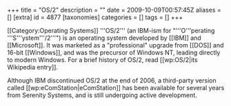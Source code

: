 +++
title = "OS/2"
description = ""
date = 2009-10-09T00:57:45Z
aliases = []
[extra]
id = 4877
[taxonomies]
categories = []
tags = []
+++

[[Category:Operating Systems]]
'''OS/2''' (an IBM-ism for "'''O'''perating '''S'''ystem'''/2'''") is an operating system developed by [[IBM]] and [[Microsoft]]. It was marketed as a "professional" upgrade from [[DOS]] and 16-bit [[Windows]], and was the precursor of Windows NT, leading directly to modern Windows. For a brief history of OS/2, read [[wp:OS/2|its Wikipedia entry]].

Although IBM discontinued OS/2 at the end of 2006, a third-party version called [[wp:eComStation|eComStation]] has been available for several years from Serenity Systems, and is still undergoing active development.
